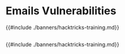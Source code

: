 # Emails Vulnerabilities

{{#include ./banners/hacktricks-training.md}}

##

##

{{#include ./banners/hacktricks-training.md}}



